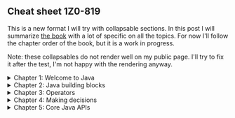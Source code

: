 ## Cheat sheet 1Z0-819

This is a new format I will try with collapsable sections. In this post I will summarize [the book](https://www.amazon.com/gp/product/B08DF4R2V9/ref=ppx_yo_dt_b_d_asin_title_351_o00?ie=UTF8&psc=1) with a lot of specific on all the topics. For now I'll follow the chapter order of the book, but it is a work in progress.

Note: these collapsables do not render well on my public page. I'll try to fix it after the test, I'm not happy with the rendering anyway.

<details>
<summary>Chapter 1: Welcome to Java</summary>


### Learning about the Java environment

- JDK contains compiler (javac), launcher (java), archiver command (jar) and API documentation (javadoc) command
- javac generates bytecode
- java launches the JVM before running the code
- JVM runs the bytecode .class files
- In Java context, API's are classes like StringBuilder that are built in and can be used

### Identifying benefits of Java
- Object oriented
- Encapsulation
- Platform independent
- Robust (garbage collection, no memory leaks)
- Simple (simpler than C++)
- Secure (because it runs inside JVM)
- Multithreaded
- Backward compatibility

### Understanding the Java class structure

- Variables hold the state of the program, methods operate on that state
- Method signature is only method name + parameters
- Method declaration is method signature + modifiers + return type (+ type variables?)
- /* ...*/ is multiline comment
- /** ... */ is javadoc comment
- When multiple classes are in one file, only one can be public
- The public class in a file needs to match the filename, otherwise the file won't compile
- The main method lets the JVM call the code. It is the gateway between the code and the JVM.
- A file must have .java extension to compile
- To compile: ``` javac Zoo.java ```
- To run: ``` java Zoo ``` (no .class extension)
- if no static main method in class we execute, the JVM process will throw error and terminate.
- ```String[] args```, ```String args[]``` and ```String... args``` are okay.
- ```String [] options``` and ```String options []``` are okay too.

This code snippet compiles class Zoo and then supplies the static main function with two arguments "Bronx" and "Harlem Park". Note the quotation marks to deal with a space in Harlem Park:

```
javac Zoo.java
java Zoo Bronx "Harlem Park"
```

All command line arguments are treated as Strings. 

#### Running a program in one line:

You can do without javac if you want to compile and run a single file:
```
java Zoo.java  // with extra arguments if you want
```
This feature is called _single-file source-code_ programs, only meant when running single file. If there's a compiletime error, you get an error: compilation failed. With single-file source-code, no .class file is created, the bytecode is stored in memory. Single-file source-code can only import code from the JDK library, no other libraries.

### Understanding package declarations and imports

- Wildcard in import statement: * means all classes in a package but only on that level, not deeper, no child packages.
- Everything in java.lang doesn't need import statement, import is automatically done.
- A wildcard only matches file names, so nothing is imported if there are only packages in it.
- You can only have one wildcard and it must be at the end.
- You cannot import methods, only class names with a wildcard.
- When a class you used is found in multiple packages, compiler error.
- If you explicitly import a class name, it takes precedence over wildcard.
- Two explicit imports of classes with the same name gives compiler error.
- If you want to use two classes with the same name, use the FQN (java.sql.Date) in the code to remove ambiguity.
- You can even choose to import nothing and use FQN in your code.
- single-file source-code method works only if class/file doesn't rely on other file.

#### Compiling with wildcards

- You can use * to specify that you want to include all files in a directory: ```javac packagea/*.java```
- Such a wildcard does not include subdirectories.
- Run it by: ```java packagea.ClassWithMain```
- Compiled files are placed in the same directory as the source code by default.
- ```-d``` is the command that helps select another directory for .class files.

```javac -d compiledclasses packagea/ClassA.java packageb/*.java```

This line puts ClassA.class and all the files from packageb in a folder 'compiledclasses'. The package structure is preserved! So ClassA .class is in compiledclasses/packagea/ClassA.class.

- To run the program you need to provide the classpath -cp, -classpath or --class-path.

```
java -cp compiledclasses packagea/ClassA
```

#### Compiling with JAR files

To run a program and include files in it that are in a JAR file, do the following:

```
java -cp ".;C\temp\someFolder;C:\temp\myJar.jar" myPackage.MyClass
```

You run a program where the main function is in the main class, which is in the current directory. This is what the dot at the start is for. All other locations are in the string as well, separated by semicolons. The jar file is included as a file in this string. You can use wildcard * when there are multiple JARs in a directory that you want to include all:

```
java -cp "C:\temp\folderWithJars\*" myPackage.MyClass
```

#### Creating a JAR file

Simple form, creating jar file from all files in current directory (both work):

```
jar -cvf myNewFile.jar
jar --create --verbose --file myNewFile.jar
```

You can specify directory instead of the current one using -C:

```
jar -cvf myNewFile.jar -C somedirectory
```

#### Ordering elements in a class

- Only a class declaration is required. Class can be empty.
- Package declaration must be first line in the file (comments excluded, those can be anywhere)
- Import statements immediately after package declaration
- Class declaration immediately after import statements
- Fields and methods can be in any order, fields at the end of in middle is okay.

In the test, chack for line numbers. If there are line numbers and they start with one, check if packages and imports are alright. If not, the snippet won't compile.

</details>

<details>
<summary>Chapter 2: Java building blocks</summary>

### Creating objects

- Fields and instance initializer blocks are run in the order in which they appear in the file.
- The constructor runs only after that.


### Understanding data types

- short is signed (negative and positive numbers), char is not (only positive numbers. Both are 16 bit.
- ```long max = 3123456789 ``` gives compile error, number is larger dan Integer.MAX_VALUE 
- ```long max = 3123456789L ``` no compile error, the L communicates it is a long, not an int
- You can use underscores innumber lteral but not at start, end or next to decimal point.
- A float requires the letter F as prefix to the number, but only if there is a decimal point in it. 
- A decimal number without F (or f) is seen by default as a double.

_You can be tricked, watch out for missing F with float initialization! Check if the value can be misunderstood as a double._

#### Using reference types

All the examples below refer to local variables. Instance variables cannot be reassigned in the way described below. If you want to change an instance variable, it has to be done fromout an initializer block, a constructor or a method.

- Reassigning reference variable: It works when you use 'new'. Generally you need to reassign it to an object type that matches the reference type. Example:

```
String s = new String("Hello");
s = new String("Goodbye"); // correct
s = new Integer.valueOf(5); // incorrect, compile error
```

Also correct (in case of String):

```
String s = "Hello";
s = "Goodbye";
```

Also correct:
```
Integer i = Integer.valueOf(4);
Integer j = Integer.valueOf(7);
i = j; // correct
```

More example:

```
Path p = Path.of("text.txt");
p = Path.of("text2.txt");
p = Integer.valueOf(6); // incorrect, compile error
```

With primitives it is similar:

```
int t = 10;
t = 11; //okay
t = 1.3; // incorrect, t is type integer and 1.3 is type double
```

- Primitives types cannot be null, reference types can
- Reference types can be mutable or immutable. Boxed primitives and String are immutable, while most collections, StringBuilder, AtomicInteger and many others are mutable.
- Primitives do not have methods on them, reference types do.

#### Identifying identifiers

- Identifiers must beging with _, $ or a letter.
- Identifiers can include numbers but cannot start with them.
- Since Java 9, a single underscore is not allowed as an identifier
- You cannot use a reserved word as an identifier. There are 54 of them, var is not aming them. Neither are Error and Exception
- This is camelCase and this is too: CamelCase. It is convention, not a rule.
- this_is_snake_case

#### Declaring multiple variables

All below is alright. The first line are declarations, the second is declaration + initialization:

```
String s1, s2, s3;
String s4 = "Yes", s5 = "No", s6 = "Maybe";
```

Sneaky case:

```
int i1, i2, i3 = 0;  // correct, only i3 is initialized
String s1 = "hi", s2;  // also correct, s1 is initialized
```

This is forbidden because you cannot mix multiple variable types:

```
int num, String value;
```

This is also forbidden:

```
double d1, double d2;  // incorrect
double d1, d2; // correct
```

### Initializing variables

#### Creating local variables

- A local variable is defined within a constructor, method, or initializer block.
- Local variables do not have a default value and must be initialized before use.
- Trying to read an uninitialized local variable gives compile error.
- The compiler is smart and will detect local variables that might be read without being initialized. In that case you get compile error.
- Generally: compiler checks very well the occurence of uninitialized variables being read and gives error if this scenario is possible.

_"On the exam, be aware of any local variable that is declared but not being initialized in a single line."_

#### Passing constructor and method parameters

These parameters must be initialized before the method is called, obviously.

#### Defining instance and class variables

- Class variable is another word for static variable (at class level).
- Instance and class variables are given a default value on declaration. This is different from local variables. 
- Defaults of numbers is 0 or 0.0, of boolean is false, of reference types is null.

#### Introducing var

- ```var``` can only be used in local context, not for instance or class variables! (I didn't know that). You can use it as well in initializer blocks and constructors.

_"Local variable type inference works with local variables and not instance variables."_

#### Type inference of var / examples with var

- Compiler figures out the type of var. After that you cannot assign another type to it, but you can change the value.
- You might say that var behaves exactly like any specific type.
- If compiler can't figure out the type during declaration, compile error. 
- Using var thus only works if declaration and initialization happens at the same time.
- Java doesn't allow var in multiple type declarations like these: ```var a=3, b=2```
- ```var n = null``` is not allowed. Type can be any reference type.
- ```var k = (String) null``` is allowed. Compiler can infer the type.

_"Be on the lookout for var used with constructors, method parameters, or instance variables."_

_"Remember that var is only used for local variable type inference!"_

```var``` is not a reserved word, you can use it as identifier. But it is a _reserved type name_, which means you cannot use is as the name of a class, enum or interface.

Summary:
- A var is used as a local variable in a constructor, method or initializer block.
- A var cannot be used in constructor parameters, method parameters, instance variables, or class variables.
- A var is always initialized on the same line (or statement) where it is declared.
- The value of a var can change but the type cannot.
- A var cannot be initialized with a null value without a type.
- A var is no permitted in a multiple-variable declaration.
- A var is a reserved type name but not a reserved word, meaning it can be used as identifier but not as the name of a class, enum or interface.

### Managing variable scope

Method parameters count as local variables. They have the same scope as local variables within the class and are removed by the gc in the same way.

Each block ({}) has its own scope.

Within a method you can reference variables that are outside your {} scope, but they cannot reference you.

_"Identifying blocks and variable scope needs to be second nature for the exam._"

#### Reviewing scope

- Local variables: in scope from declaration to end of block.
- Instance variables: in scope from declaration until object eligible for garbage collection.
- Class variables: in scope from declaration until program ends.

### Destroying objects

#### Eligible for garbage collection

All Java objects are stored in the _heap_, also called the _free store_.

Eligible for garbage collection refers to an object's state of no longer being accessible in aprogram and therefore able to be garbage collected.

```System.gc()``` is a method that _suggest_ that the JVM start with garbage collection. But you can't force the JVM, so it might as well not happen anyway. The JVM is free to ignore the request.

#### Tracing eligibility

An object will remain on the heap until it is no longer reachable. It is no longer reachable when one of two situations occur:

- The object no longer has any references pointing to it
- All refernces to the object have gone out of scope

</details>

<details>
<summary>Chapter 3: Operators</summary>

### Understanding Java operators

#### Types of operators

#### Operator precedence

|Symbols and examples|
|--------------|
|_expr++ , expr--_|
|_++expr , --expr_|
|_- , ! , ~ , + , **(type)**_|
|_* , / , %_|
|_+ , -_|
|_<< , >> , >>>_|
|_< , > , <= , >= , **instanceof**_|
|_== , !=_|
|_& , ^, \|_|
|_&& , \|\|_|
|_ternary operator_|
|_all assignment operators_|

### Applying unary operators

A unary is one that requires exactly one operand, or variable, to function. They are ```! , + , - , ++ , -- , (type)```

#### Logical complement and negation operators

_"Beware that in Java, 1 and true or 0 and false are not interchangeable or related."_

#### Increment and decrement operators

The pre-decrement or pre-increment operator (--expr or ++ expr) returns the new value, the post-decrement and post-increment operators return the old value.

Code sample (be aware that post-increment/decrement has precedence on pre-increment/decrement):

```
int lion = 3;
int tiger = ++lion*5/lion--; // 3*5/3 as post-increment goes first
System.out.println(lion);  // 3
System.out.println(tiger);  // 5
```

### Working with binary arithmetic operators

They need two values to operate on instead of (unary) one.

#### Arithmetic operators 

Binary arithmetic operators are +,-,*,/,%

#### Numeric promotion

The rules below are foolowed when applying operators to data types:

- If two values have different data types, Java will automatically promote one of the values to the larger of the two data types.
- If one of the values is integral and the other is floating-point, Java will automatically promote the integral value to the floating-point value's data type.
- Smaller data types, namely byte, short and char, are first promoted to int any time they're used with a Java binary arithmetic operator, even if neither of the operands is int.
- After all promotion has occurred and the operands have the same data type, the resulting value will have the same data type as its promoted operands.

For the third rule, note that unary operators are excluded from this rule. short++ is still a short.

### Assigning values

#### Casting values

These do not compile

```
float egg = 2.0 / 9;  // 2.0 is a double, so result is a double
int a = (int)5 * 2L;  // 2L is a long, so result is a long
short frog = 3 - 2.0;  // 2.0 is a long, so result is a long
```

```
short bird  = 1921222; // does not compile, value is out of range
long x = 912301398193810323; // does not compile but it would if L was added.
			      // Java interprets the literal as an int and can't cope.
```

#### Applying casting

Downcasting is often possible:

```
int trainer = (int)1.0; // stored as 1;
short a = (short)1921222; // stored as 20678
int u = (int)gf;
long m = 912301398193810323L;
```

_"Remember, casting primitives is required any time you are going from a larger numerical data type to a smaller numerical data type, or converting from a floating-point number to an integral value."_

Underflow and underflow (not in exam): when downcasting, for example from int to short, a sort of modulo may be applied. See the 'short a' example above.

#### Compound assignment operators

``` += , -= , *= , /= ```

These operators help to avoid a cast. Example:

```
long goat = 10;
int sheep = 5;
sheep = sheep * goat; // doesn't compile
sheep *= goat; // compiles. Sheep will first be cast to long, only then the multiplication is done
```

#### Assignment operator return value

Something new: an assignment is in itself an expression that returns a value. 

```
long w = 5;
long c = (w=3);
System.out.println(w);  // 3
System.out.println(c);  // 3
```

_The return value of the assignment is the value to which the left part of the assignment is set!_

Another example:

```
boolean healthy = false;
if(healthy=true)
    System.out.println("Good!");
```

While I would say this was a mistake and == was required, ```(healthy=true)``` actually returns ```true```.

### Comparing values

The ```==``` operator, applied to primitives, looks if the values are the same. When applied to objects, it sees if the two values reference the same object.

With primitives, the == returns true if the numeric values are the same, even if they are of different type (say float and int).

Equality operators (== and !=) can be used in the following three scenarios:
- Comparing two numeric or character primitives. Values are automatically promoted if not of the same type.
- Comparing two boolean values
- Comparing two objects, including null and String values.

Types cannot be mixed outside of these three cases, otherwise compile error. The following lines do not compile:

```
boolean a = true==3;
boolean b = false!="Grape";
boolean c = 10.2=="Hank";
```

_"Pay close attention to the data types when you see an equality operator on the exam. ...The exam creators also have a habit of mixing assignment operators and equality operators."_

Below an example where ```==``` returns false, even though both reference variables point to the same object:

```
File a = new File("text.txt");
File b = new File("text.txt");
File c = b;
a == b; // false
b==c; // true
```

Because b created a new object, a and b are not equal with regards to ==.

#### _instanceof_ operator

Using instanceof on two unrelated variable types gives compile error.

_"For the exam, you should know that calling instanceof on the null literal or a null reference always returns false."_

Furthermore,  ```null instanceof null``` does not compile.

#### Logical operators

- AND ```&``` is only true if both operands are true
- Inclusive OR ```|``` is only false if both operands are false
- Exclusive OR ```^``` is only true if the operands are different

#### Short-circuit operators

```&& , ||```

_Important: other dan with the logical operators, here the right side of the expression may never be evaluated if the final result can be determined by the left side of the expression._

&& and || works from left to right, while &,|,^ have no defined order. Example:

```
int hour = 10;
boolean zooOpen = true || (hour<4); // right side is never evaluated
System.out.println(zooOpen); // true
```

This principle can be used to avoid NullPointerException:

```
if(x!=null && x.getAge()<5){  // x.getAge() is not executed if x==null
    doSomething();
}
```

_"Be wary of short-circuit behavior on the exam, as questions are known to alter a variable on the right side of the expression that may never be reached."_

### Making decisions with the ternary operator

Second and third expression do not have to be the same data types, although in an assignment this must be the case. If a ternary can return a value of the wrong type, code won't compile: 

```
int animal - (stripes>9) ? 3 : "Horse"; // doesn't compile
```

Like with short-circuit operators, the third expression is not evaluated if the first expression is true. 

_"Be wary of any question that includes a ternary expression in which a variable is modified in one of the right-hand side expressions."_

</details>




<details>
<summary>Chapter 4: Making decisions</summary>

### Creating decision-making statements

#### Statements and blocks

A statement is a complete unit of execution in Java, terminated with a semicolon.

A block is a group of zero or more statements between balanced braces and can be used anywhere a single statement is allowed.

#### The _if_ statement

_"One area where the exam writers will try to trip you up is on if statements without braces ({})."_

#### The _else_ statement

If a specific else statement cannot be reached, because an earlier statement already covers the case, the code will compile anyway.

_"Another common place the exam may try to lead you astray is by providing code where the boolean expression inside the if statement is not actually a boolean expression."_

#### The switch statement

- Beware of parentheses (mandatory)
- Use ```switch(someVar) {}```, not ```switch someVar {}```
- Each case statement requires the keyword case, followed by a value and a colon.
- This is allowed: ```case 1: case 2: ```
- This is allowed: ```switch(someVar){}```

The following datatypes are allowed for switch:
- int, byte, short, char, Integer, Byte, Short, Character, enum, String
- var is allowed if it resolves to one of those types

Note: Java 12 introduced more possibilities with switch, based on lambda's, but these are not in the exam.

The default statement can be anywhere, doesn't need to be at the end. Order can be important anyway if break statements are omitted. Say, the value sought after is not among the case statements, then it goes to default, and if default has no break, it will trickle down from there on. So if default is not at the end, at least add a break statement to it.

The default block is only executed if no other value matches, regardsless of the order.

_"The exam creators are fond of switch examples that are missing break statements!"_

Case statements need values that are any of these:
- a final constant variable (initialized with a literal value in the same expression in which it was declared)
- an enum constant
- an expression of literals (3*2)
- an expression of finals
- a literal

In general, the value must be resolved at compile time, so a value that is the result of a method running at runtime is not allowed. Furthermore, it must match the type in the switch statement (of course).

#### Numeric promotion and casting

Switch statements support numeric promotion that does not require an explicit cast. For example, If the switch expression is a short and the case an int, it will work unless the int is bigger than max short size.

### Writing _while_ loops

There is _while_ and _do/while_. In both while always has an () containing the condition. 

A while block can do without {} if there is just one statement. The following is alright.

```
int q = 1;
while (q<5)
    System.out.println(q++);
````

#### Infinite loops

Be aware that a loop should terminate somewhere.

### Constructing _for_ loops

Variables declared in the initialization block have limited scope and are only accessible in the loop. The initialization block is the first part of the for statement, before the first semicolon.

Each component of the initialization block is optional. The semicolons are mandatory, there must be two. Below is a valid infinite loop: 

```
for (;;)  
    // some code
```` 

You can add multiple terms in the for statement:

```
int x = 0;
for(long y=0, z=4; x<5 && y<10; x++, y++){  // it is important that y and z have the same type.
    System.out.println(y + "");
}
System.out.println(x + "");
```

You cannot redeclare a variable in the initialization block:

```
int x = 0;
for (int x=4; x<5;x++)   // does NOT compile
    System.out.println(x + "");   
```

But this is alright:

```
int x = 0;
for (x=4; x<5;x++)   // does compile
    System.out.println(x + "");   
```

Variables in the initialization block need to be of the same type. The following does not work for that reason:

```
int x=0;
for (long y=0, int z=4; x<5;x++){} // does not compile
```

Java allows modification of loop variables, although it is mostly bad practice. The enhanced loop is a different thing btw.

#### The for-each loop

Also called the enhanced for-loop, meant to iterate over collections. Two types can be iterated with for-each:
- A built-in Java array
- An object whose type implements java.lang.Iterable

Map doesn't implement iterable, neither do String and StringBuilder.

The for-each loop accepts var for the loop variable, just like the regular for loop.

### Controlling flow with branching

#### Nested loops

Beware not to take too much time on the exam figuring out complex nested loops.

#### Adding optional labels

If statements, switch statements and loops can all have optional labels. All code below is valid:

```
OUTER_LOOP: for (String s : list){
    // code
};
```
```
int x = 5;

MY_SWITCH: switch(x){
    case 5:
        System.out.println("Yes!");
        break;
    default:
        break;
}
```
```
A: for (int i=0; i<5; i++)
    B: for (int j=0; j<3; j++)
        System.out.printf("i=%s and j=%s\n", i,j);
```
```
MY_LABEL: System.out.println("Hi"); // this is also okay
````

The compiler is very relaxed about using optional labels. The only rule is that it needs to be followed by a statement, although assignments are not permitted. ```MY_LABEL: Integer a = 2;``` doesn't compile for that reason.

#### The _break_statement

Break statements are not limited to switch, you can put them in while, do/while and in for loop. In all cases it will end things early.

If you have added labels to your for loop(s), you can use them with the break statement like ```break PARENT_LOOP;```. By doing so you will break out of the parent loop, which might be one level higher than the child loop you would normally break out of.

This helps to avoid unnecessary continuation of a nested loop so it is handy.

#### The _continue_ statement

While the break statement breaks out of the loop entirely, the contue statement only breaks out of the current iteration. If i was 3, it will skip to i=4. You can use continue with optional label to alter the result:

```
CLEANING: for (char c='a'; c<'d'; c++){
    for (int i=1; 1<4; i++){
        if(c=='b' || i==2){
            continue CLEANING;
        }
        System.out.println(c + " " + i)
    }
]

//output:
a 1
c 1
d 1
```

The special thing is that ```continue CLEANING;``` skips all the inner i iterations and goes to the next outer c iteration right away.

#### The _return_ statement

Return breaks out of the loop and returns a value. Their benefit is that they provide more readable code.

#### Unreachable code

When break, continue or return are wrongly positioned that can cause parts of the code to be unreachable. If this is the case you get a compiler error. Think of:

```
case 6:
    break;
    someMethod();  // unreachable, compile error
```

#### Reviewing branching

There are 4 flow controls. Book provides a table with their relationships to optional labels, break and continue:

||**Allows optional lables**|**Allows _break_ statement**|**Allows _continue_ statement**|
|----|----|----|----|
|while|Yes|Yes|Yes|
|do while|Yes|Yes|Yes|
|for|Yes|Yes|Yes|
|switch|Yes|Yes|No|

Summary: switch does not allow _continue_ statement.

</details>



<details>
<summary>Chapter 5: Core Java APIs</summary>

### Creating and manipulating strings

#### Concatenation

Beware that adding strings and numbers happens from left to right. The following outputs "3c":

```
System.out.println(1 + 2 + "c"); // 3c
```

#### Important _String_ methods

- _int length()_
- _char charAt(int index)_
- _int indexOf()_
- _String substring(int beginindex)_
- _String substring(int beginIndex, int endIndex)_
- _String toLowerCase()_
- _String toUpperCase()_
- _boolean equals(Object obj)_
- _boolean equalsIgnoreCase(String str)_
- _boolean startsWith(String prefix)_
- _boolean endsWith(String suffix)_
- _String replace(char oldChar, char newChar)_
- _String replace(CharSequence target, CharSequence replacement)_
- _boolean contains(CharSequence charSeq)_
- _String strip()_
- _String stripLeading()_
- _String stripTrailing()_
- _String trim()_
- _String intern()_

strip() does everything what trim()  does but supports Unicode.

### Using the StringBuilder class

Modifying a string multiple times results in the creation of multiple new objects which is not efficient. This is what StringBuilder is for, it is a mutable type.

When StringBuilder returns itself, it is not a copy of itself but just a reference to the same object. This is different from String, where a new String object is returned. 

#### Creating a StringBuilder

Three ways:

```
StringBuilder sb1 = new StringBuilder();
StringBuilder sb2 = new StringBuilder("animal");
StringBuilder sb3 = new StringBuilder(10);
```

#### Important StringBuilder methods

_**charAt(int index), indexOf(String str), length(), subString(int start, int end)**_

Important: subString() returns a String, not a StringBuilder. subString() has a one parameter variant as well with only the start position.

- StringBuilder _**append(String str)**_ 
- StringBuilder _**insert(int offset, String str)**_ 
- StringBuilder _**delete(int startindex, int endindex)**_ 
- StringBuilder _**deleteCharAt(int index)**_ 

The latter is convenient if you want to delete just one character.

_**StringBuilder replace(int start, int end, String newString)**_

This one removes positions start to end and inserts the third String parameter.

_**StringBuilder reverse()**_

_String **toString()**_

These two speak for themselves.

### Understanding equality

Using ```==``` on StringBuilder checks if the variables refer to the same object. 
StringBuilder hasn't implemented ```equals()```, so calling equals returns the same as calling ```==``` (variables referencing the same object).

With String this is different. String has implemented equals to check for the equality of the String content. If you want to check of two StringBuilder variables are referring to StringBuilder instances with the same content, you need to convert them to Strings and compare the strings.

The following does not compile because you cannot use ```==``` on different types.

```
String string = "a";
StringBuilder builder =  new StringBuilder("a");
System.out.println(string==builder); // does not compile
```

### The _String_ pool

Strings with the same content are stored as one object in the String pool, but you can avoid this by using new String(..). Also when a String is computed at runtime, it will be stored as a new String even if there is already an identical one in the String pool.

_If one String is computed at compile time and the other at runtime, ```==``` will always return false._

You can force Java to use the String pool when creating a new String using inter():

```
String name = "Hello World";
String name2 = new String("Hello World").intern();
System.out.println(name==name2); // TRUE
```

### Understanding Java arrays

```int[] numbers = new int[] {1,2,3};``` and ```int[] numbers = {1,2,3};``` are both okay.

```int a[], b;``` creates an int array (a[]) and an int (b).

As String[] is an object, it can be used in castings. Like ```String[] a = (String[]) objects````. It works if objects is indeed an array of Strings.

Note that you can store different types in an array Object[], but that this will give a runtime error ArrayStoreException.

If you initialize an arry like ```String[] b = new String[6]```, this new array will have a length of 6 whereby each value is null.

#### Searching

You can search for an element in a Java array but the results are only meaningful when the array is sorted (Arrays.sort(myArray)). 

If the value is not found, you might find a negative number. The rule for this negative number is:
- Check the position where the value you search for would be posiitioned if it was in there (the array is sorted so you can do this)
- Make this number negative and subtract 1. This is the result of Arrays.binarySearch(). 

Example:

```
int[] numbers = {2,4,6,8};
System.out.println(Arrays.binarySearch(numbers, 2)); // 0
System.out.println(Arrays.binarySearch(numbers, 5)); // -3
```

The second line gives -3 as 5 would be on position 2, make -2, subtract 1.

If the array is not sorted, the output will be kind of unpredictable.

#### Comparing

The Arrays class has a compare(array1, array2) method. Interpretation of the result is as follows:
- A negative number menas the first array is smaller than the second
- Zero means that they are equal
- A positive number means the first array is larger than the second

Note: this is the same pattern as for Comparator.

How does Java decide which array is larger?
- If arrays are identical, same size and same values at same places, compare returns 0.
- If they are the same but one has extra values at the end, that one is larger.
- You can put them next to each other and compare values until one of the arrays has a larger value than the other on that place. Then that array is the larger one.

General larger/smaller rules:
- null is smaller than any other value
- for numbers, just order them.
- for strings, one is smaller if it is a prefix of the other
- for strings/characters, numbers are smaller than letters
- for strings/characters, uppercase is smaller than lowercase

When comparing two arrays, they must be of the same type, if not, compile error.

_**Arrays.mismatch(array1, array2)**_

I had not heard of this one. Returns -1 if arrays the same, if the arrays are not the same, it returns the index where the first difference is found.

_Definition of mismatch(): finds and returns the index of the first mismatch of two int arrays, or -1 if they are identical._

Note: also works with other primitives, and also with String. Might be convenient when comparing two datasets to see where they differ.

#### Multidimensional arrays

You can be very creative when declaring a multidimensional array. The [] can be on all the places where you can put them in a onedimensional array. A nice one:

```
int[] a[], b[][]; // creates a 2D and a 3D array
```

The arrays in the array can be of different size. This is okay:

```
int[][] arr = {{1,4}, {3}, {5,6,7,8}};
```

You can go in steps:

```
int[][] a = new int[5][];
a[0] = new int[3];
a[1] = new int[7];
```

### Understanding an ArrayList

Funny, this compiles: 

```
var list = new ArrayList<>(); // arraylist of type Object
```

It is still possible to create ArrayLists without type and put 'Objects' in it. It has to do with backward compatibility.

This paragraph mentions the methods for (Array)List but they are in chapter 12 as well.

The equals() method for ArrayList only returns true if the ArrayLists are identical.

### Wrapper classes

Each primitive has a wrapper class and you can create a wrapped primitive by the .valueOf() method (Double.valueOf(1.0), Float.valueOf((float) 1.0), Byte.valueOf((byte) 1)) etc.).

**Important:** The wrapper classes are immutable.

Conversion methods you need to know for the exam:

```
int p = Integer.parsInt("123");
Integer w = Integer.valueOf("123"';

int b = Integer.parseInt("a"); // throws NumberFormatException
Integer c = Integer.valueOf("12.67"); // throws NumberFormatException
```

Remarkable: many static methods in the Integer class return int primitive. ParseInt() is only one of them.

_Generally speaking, every primitive wrapper class has a custom .parse method (.parseBoolean, .parseShort etc) to convert a String to a primitive, and a .valueOf method to convert a String to the wrapper class type._











































</details>